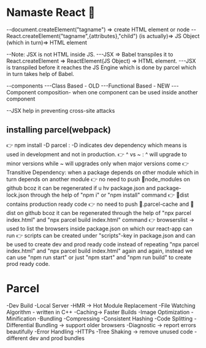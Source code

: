 # Namaste React 🚀

--document.createElement("tagname") => create HTML element or node
--React.createElement("tagname",{attributes},"child") (is actually)=> JS Object (which in turn)=> HTML element

--Note: JSX is not HTML inside JS.
---JSX => Babel transpiles it to React.createElement => ReactElement(JS Object) => HTML element.
---JSX is transpiled before it reaches the JS Engine which is done by parcel which in turn takes help of Babel.

--components
---Class Based - OLD
---Functional Based - NEW
---Component composition- when one component can be used inside another component

--JSX help in preventing cross-site attacks

## installing parcel(webpack)
👉 npm install -D parcel : -D indicates dev dependency which means is used in development and not in production.
👉 ^ vs ~ : ^ will upgrade to minor versions while ~ will upgrades only when major versions come
👉 Transitive Dependency: when a package depends on other module which in turn depends on another module
👉 no need to push 📁node_modules on github bcoz it can be regenerated if u hv package.json and package-lock.json through the help of "npm i" or "npm install" command
👉 📁dist contains production ready code
👉 no need to push 📁.parcel-cache and 📁dist on github bcoz it can be regenerated through the help of "npx parcel index.html" and "npx parcel build index.html" command
👉 browserslist -> used to list the browsers inside package.json on which our react-app can run
👉 scripts can be created under "scripts"-key in package.json and can be used to create dev and prod ready code instead of repeating "npx parcel index.html" and "npx parcel build index.html" again and again, instead we can use "npm run start"
or just "npm start" and "npm run build" to create prod ready code.

# Parcel
-Dev Build
-Local Server
-HMR -> Hot Module Replacement
-File Watching Algorithm - written in C++
-Caching-> Faster Builds
-Image Optimization
-Minification
-Bundling
-Compressing
-Consistent Hashing
-Code Splitting
-Differential Bundling -> support older browsers
-Diagnostic -> report errors beautifully
-Error Handling
-HTTPs
-Tree Shaking -> remove unused code
-different dev and prod bundles
